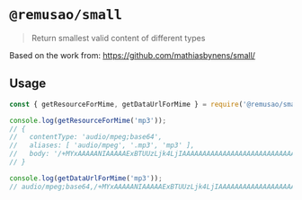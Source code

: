 # `@remusao/small`

> Return smallest valid content of different types

Based on the work from: https://github.com/mathiasbynens/small/

## Usage

```javascript
const { getResourceForMime, getDataUrlForMime } = require('@remusao/small');

console.log(getResourceForMime('mp3'));
// {
//   contentType: 'audio/mpeg;base64',
//   aliases: [ 'audio/mpeg', '.mp3', 'mp3' ],
//   body: '/+MYxAAAAANIAAAAAExBTUUzLjk4LjIAAAAAAAAAAAAAAAAAAAAAAAAAAAAAAAAAAAAAAAAAAAAAAAAAAAAAAAAAAAAAAAAA'
// }

console.log(getDataUrlForMime('mp3'));
// audio/mpeg;base64,/+MYxAAAAANIAAAAAExBTUUzLjk4LjIAAAAAAAAAAAAAAAAAAAAAAAAAAAAAAAAAAAAAAAAAAAAAAAAAAAAAAAAAAAAAAAAA
```

